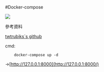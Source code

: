 #Docker-compose

![](https://i.imgur.com/gDcSwcs.png)

參考資料

[twtrubiks`s github](https://github.com/twtrubiks/docker-tutorial#docker-compose-networks)

cmd: 
```
	docker-compose up -d
```

->[http://127.0.0.1:8000](http://127.0.0.1:8000/)